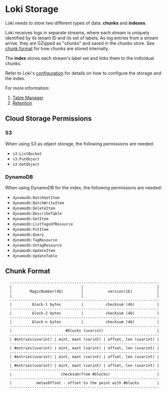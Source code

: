 # Loki Storage

Loki needs to store two different types of data: **chunks** and **indexes**.

Loki receives logs in separate streams, where each stream is uniquely identified
by its tenant ID and its set of labels. As log entries from a stream arrive,
they are GZipped as "chunks" and saved in the chunks store. See [chunk
format](#chunk-format) for how chunks are stored internally.

The **index** stores each stream's label set and links them to the individual
chunks.

Refer to Loki's [configuration](../../configuration/README.md) for details on
how to configure the storage and the index.

For more information:

1. [Table Manager](table-manager.md)
2. [Retention](retention.md)

## Cloud Storage Permissions

### S3

When using S3 as object storage, the following permissions are needed:

* `s3:ListBucket`
* `s3:PutObject`
* `s3:GetObject`

### DynamoDB

When using DynamoDB for the index, the following permissions are needed:

* `dynamodb:BatchGetItem`
* `dynamodb:BatchWriteItem`
* `dynamodb:DeleteItem`
* `dynamodb:DescribeTable`
* `dynamodb:GetItem`
* `dynamodb:ListTagsOfResource`
* `dynamodb:PutItem`
* `dynamodb:Query`
* `dynamodb:TagResource`
* `dynamodb:UntagResource`
* `dynamodb:UpdateItem`
* `dynamodb:UpdateTable`

## Chunk Format

```
  -------------------------------------------------------------------
  |                               |                                 |
  |        MagicNumber(4b)        |           version(1b)           |
  |                               |                                 |
  -------------------------------------------------------------------
  |         block-1 bytes         |          checksum (4b)          |
  -------------------------------------------------------------------
  |         block-2 bytes         |          checksum (4b)          |
  -------------------------------------------------------------------
  |         block-n bytes         |          checksum (4b)          |
  -------------------------------------------------------------------
  |                        #blocks (uvarint)                        |
  -------------------------------------------------------------------
  | #entries(uvarint) | mint, maxt (varint) | offset, len (uvarint) |
  -------------------------------------------------------------------
  | #entries(uvarint) | mint, maxt (varint) | offset, len (uvarint) |
  -------------------------------------------------------------------
  | #entries(uvarint) | mint, maxt (varint) | offset, len (uvarint) |
  -------------------------------------------------------------------
  | #entries(uvarint) | mint, maxt (varint) | offset, len (uvarint) |
  -------------------------------------------------------------------
  |                      checksum(from #blocks)                     |
  -------------------------------------------------------------------
  |           metasOffset - offset to the point with #blocks        |
  -------------------------------------------------------------------
```


